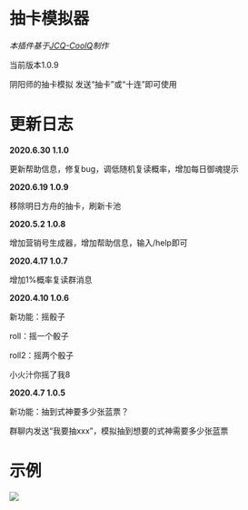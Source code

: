 # 抽卡模拟器
_本插件基于[JCQ-CoolQ](https://gitee.com/meowy/JCQ-CoolQ)制作_

当前版本1.0.9

阴阳师的抽卡模拟
发送“抽卡”或“十连”即可使用


# 更新日志

**2020.6.30 1.1.0**

更新帮助信息，修复bug，调低随机复读概率，增加每日御魂提示

**2020.6.19 1.0.9**

移除明日方舟的抽卡，刷新卡池

**2020.5.2 1.0.8**

增加营销号生成器，增加帮助信息，输入/help即可

**2020.4.17 1.0.7**

增加1%概率复读群消息

**2020.4.10 1.0.6**

新功能：摇骰子

roll：摇一个骰子

roll2：摇两个骰子

小火汁你摇了我8

**2020.4.7 1.0.5**

新功能：抽到式神要多少张蓝票？

群聊内发送“我要抽xxx”，模拟抽到想要的式神需要多少张蓝票

# 示例

![](https://github.com/Maooookai/YYSEmulator/raw/master/%E6%95%88%E6%9E%9C%E5%9B%BE.png)

